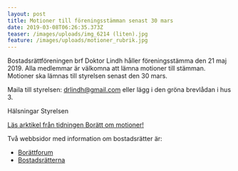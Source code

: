 ```yaml
---
layout: post
title: Motioner till föreningsstämman senast 30 mars
date: 2019-03-08T06:26:35.373Z
teaser: /images/uploads/img_6214 (liten).jpg
feature: /images/uploads/motioner_rubrik.jpg
---
```

Bostadsrättföreningen brf Doktor Lindh håller föreningsstämma den 21 maj 2019. Alla medlemmar är välkomna att lämna motioner till stämman. Motioner ska lämnas till styrelsen senast den 30 mars.

Maila till styrelsen: drlindh@gmail.com eller lägg i den gröna brevlådan i hus 3.

Hälsningar Styrelsen

[Läs arktikel från tidningen Borätt om motioner!](/images/uploads/Motioner_Boratt.pdf)

Två webbsidor med information om bostadsrätter är:

* [Borättforum](http://borattforum.se)
* [Bostadsrätterna](http://www.bostadsratterna.se)
